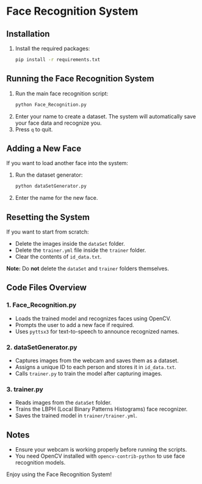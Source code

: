 # Face Recognition System

## Installation

1. Install the required packages:
   ```sh
   pip install -r requirements.txt
   ```

## Running the Face Recognition System

1. Run the main face recognition script:
   ```sh
   python Face_Recognition.py
   ```
2. Enter your name to create a dataset. The system will automatically save your face data and recognize you.
3. Press `q` to quit.

## Adding a New Face

If you want to load another face into the system:

1. Run the dataset generator:
   ```sh
   python dataSetGenerator.py
   ```
2. Enter the name for the new face.

## Resetting the System

If you want to start from scratch:

- Delete the images inside the `dataSet` folder.
- Delete the `trainer.yml` file inside the `trainer` folder.
- Clear the contents of `id_data.txt`.

**Note:** Do **not** delete the `dataSet` and `trainer` folders themselves.

## Code Files Overview

### 1. Face_Recognition.py

- Loads the trained model and recognizes faces using OpenCV.
- Prompts the user to add a new face if required.
- Uses `pyttsx3` for text-to-speech to announce recognized names.

### 2. dataSetGenerator.py

- Captures images from the webcam and saves them as a dataset.
- Assigns a unique ID to each person and stores it in `id_data.txt`.
- Calls `trainer.py` to train the model after capturing images.

### 3. trainer.py

- Reads images from the `dataSet` folder.
- Trains the LBPH (Local Binary Patterns Histograms) face recognizer.
- Saves the trained model in `trainer/trainer.yml`.

## Notes

- Ensure your webcam is working properly before running the scripts.
- You need OpenCV installed with `opencv-contrib-python` to use face recognition models.

Enjoy using the Face Recognition System!

